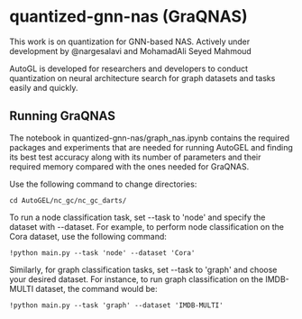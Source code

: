 # quantized-gnn-nas (GraQNAS)

This work is on quantization for GNN-based NAS. 
Actively under development by @nargesalavi and MohamadAli Seyed Mahmoud

AutoGL is developed for researchers and developers to conduct quantization on neural architecture search for graph datasets and tasks easily and quickly. 

## Running GraQNAS

The notebook in quantized-gnn-nas/graph_nas.ipynb contains the required packages and experiments that are needed for running AutoGEL and finding its best test accuracy along with its number of parameters and their required memory compared with the ones needed for GraQNAS.


Use the following command to change directories:

`cd AutoGEL/nc_gc/nc_gc_darts/`

To run a node classification task, set --task to 'node' and specify the dataset with --dataset. For example, to perform node classification on the Cora dataset, use the following command:

`!python main.py --task 'node' --dataset 'Cora'`

Similarly, for graph classification tasks, set --task to 'graph' and choose your desired dataset. For instance, to run graph classification on the IMDB-MULTI dataset, the command would be:

`!python main.py --task 'graph' --dataset 'IMDB-MULTI'`




